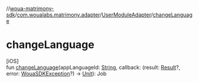 //[woua-matrimony-sdk](../../../index.md)/[com.woualabs.matrimony.adapter](../index.md)/[UserModuleAdapter](index.md)/[changeLanguage](change-language.md)

# changeLanguage

[iOS]\
fun [changeLanguage](change-language.md)(appLanguageId: [String](https://kotlinlang.org/api/latest/jvm/stdlib/kotlin/-string/index.html), callback: (result: [Result](../../com.woualabs.matrimony.data.common/-result/index.md)?, error: [WouaSDKException](../../com.woualabs.matrimony.errors.exception/-woua-s-d-k-exception/index.md)?) -> [Unit](https://kotlinlang.org/api/latest/jvm/stdlib/kotlin/-unit/index.html)): Job
